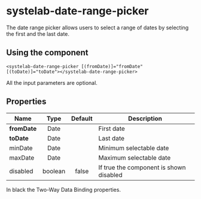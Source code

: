 # systelab-date-range-picker

The date range picker allows users to select a range of dates by selecting the first and the last date.

## Using the component
```
<systelab-date-range-picker [(fromDate)]="fromDate" [(toDate)]="toDate"></systelab-date-range-picker>
```
All the input parameters are optional.

## Properties

| Name | Type | Default | Description |
| ---- |:----:|:-------:| ----------- |
| **fromDate** | Date | | First date |
| **toDate** | Date | | Last date |
| minDate | Date | | Minimum selectable date |
| maxDate | Date | | Maximum selectable date |
| disabled | boolean | false | If true the component is shown disabled |


In black the Two-Way Data Binding properties.
